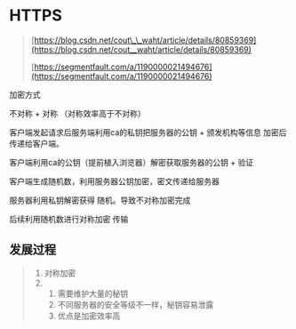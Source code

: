 # HTTPS

> [https://blog.csdn.net/cout\_\_waht/article/details/80859369](https://blog.csdn.net/cout__waht/article/details/80859369)
>
> [https://segmentfault.com/a/1190000021494676](https://segmentfault.com/a/1190000021494676)

加密方式

不对称 + 对称 （对称效率高于不对称）

客户端发起请求后服务端利用ca的私钥把服务器的公钥 + 颁发机构等信息  加密后传递给客户端。

客户端利用ca的公钥（提前植入浏览器）解密获取服务器的公钥 + 验证

客户端生成随机数，利用服务器公钥加密，密文传递给服务器

服务器利用私钥解密获得 随机。导致不对称加密完成

后续利用随机数进行对称加密 传输

## 发展过程

> 1. 对称加密
> 2. 1. 需要维护大量的秘钥
>    2. 不同服务器的安全等级不一样，秘钥容易泄露
>    3. 优点是加密效率高



